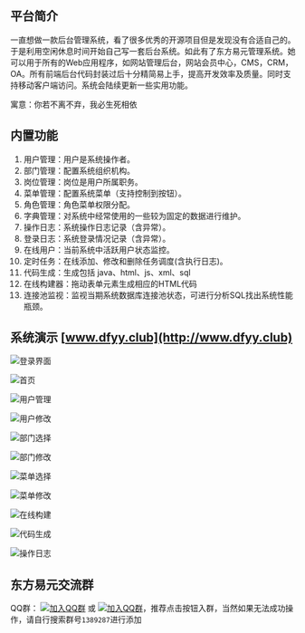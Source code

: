 ## 平台简介

一直想做一款后台管理系统，看了很多优秀的开源项目但是发现没有合适自己的。于是利用空闲休息时间开始自己写一套后台系统。如此有了东方易元管理系统。她可以用于所有的Web应用程序，如网站管理后台，网站会员中心，CMS，CRM，OA。所有前端后台代码封装过后十分精简易上手，提高开发效率及质量。同时支持移动客户端访问。系统会陆续更新一些实用功能。

寓意：你若不离不弃，我必生死相依

## 内置功能

1.  用户管理：用户是系统操作者。
2.  部门管理：配置系统组织机构。
3.  岗位管理：岗位是用户所属职务。
4.  菜单管理：配置系统菜单（支持控制到按钮）。
5.  角色管理：角色菜单权限分配。
6.  字典管理：对系统中经常使用的一些较为固定的数据进行维护。
7.  操作日志：系统操作日志记录（含异常）。
8.  登录日志：系统登录情况记录（含异常）。
9.  在线用户：当前系统中活跃用户状态监控。
10. 定时任务：在线添加、修改和删除任务调度(含执行日志)。
11. 代码生成：生成包括 java、html、js、xml、sql
12. 在线构建器：拖动表单元素生成相应的HTML代码
13. 连接池监视：监视当期系统数据库连接池状态，可进行分析SQL找出系统性能瓶颈。

## 系统演示 [www.dfyy.club](http://www.dfyy.club)

![登录界面](https://static.oschina.net/uploads/space/2018/0425/110329_Ftsu_1438828.png)

![首页](https://static.oschina.net/uploads/space/2018/0426/215626_fkrN_1438828.png)

![用户管理](https://static.oschina.net/uploads/space/2018/0424/233815_kb8P_1438828.png)

![用户修改](https://static.oschina.net/uploads/space/2018/0424/233819_spnr_1438828.png)

![部门选择](https://static.oschina.net/uploads/space/2018/0424/233826_J5NV_1438828.png)

![部门修改](https://static.oschina.net/uploads/space/2018/0424/234035_gkfz_1438828.png)

![菜单选择](https://static.oschina.net/uploads/space/2018/0424/233929_xcaM_1438828.png)

![菜单修改](https://static.oschina.net/uploads/space/2018/0311/235921_7txy_1438828.png)

![在线构建](https://static.oschina.net/uploads/space/2018/0424/233957_fRat_1438828.png)

![代码生成](https://static.oschina.net/uploads/space/2018/0424/233952_QXsG_1438828.png)

![操作日志](https://static.oschina.net/uploads/space/2018/0424/234055_8omc_1438828.png)


## 东方易元交流群

QQ群： [![加入QQ群](https://img.shields.io/badge/QQ群-1389287-blue.svg)](http://shang.qq.com/wpa/qunwpa?idkey=9a7d9f3274e4bfbf7e40e4a485ff6dc2adbeee8086ce39e40667ed4387414f12) 或 [![加入QQ群](https://img.shields.io/badge/QQ群-1389287-blue.svg)](https://jq.qq.com/?_wv=1027&k=5ONbr1w)，推荐点击按钮入群，当然如果无法成功操作，请自行搜索群号`1389287`进行添加